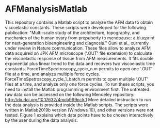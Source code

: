 # AFManalysisMatlab
This repository contains a Matlab script to analyze the AFM data to obtain viscoelastic constants.
These scripts were developed for the following publication:
 "Multi-scale study of the architecture, topography, and mechanics of the
human ovary from prepuberty to menopause: a blueprint for next-generation bioengineering and diagnosis."
 Ouni et al., currently under review in Nature communication.
These files allow to analyze AFM data acquired on JPK AFM microscope ('.OUT' file extension) to calculate the viscoelastic response of tissue from AFM measurements.
It fits double exponential plus linear trend to the data and recovers two viscoelastic time constants.
ForceTimeSpectroscopy_cycle_n.m permits to open one '.OUT' file at a time, and analyze multiple force cycles.
ForceTimeSpetroscopy_cycle_1_batch.m   permits to open multiple '.OUT' files at a time, and analyze only one force cycles.
To run these scripts, you need to install the Matlab programming environment first. The untreated raw data can be accessed on the following Mendeley repository: http://dx.doi.org/10.17632/4mcb999nch.1
More detailed instruction to run the data analysis is provided inside the Matlab scripts. The scripts were written in Matlab2019b version (Windows 10), and other versions were not tested.
Figure 1 explains which data points have to be chosen interactively by the user during the data analysis.
